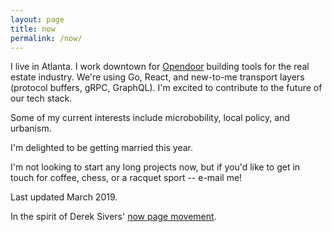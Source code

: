 ```yaml
---
layout: page
title: now
permalink: /now/
---
```


I live in Atlanta. I work downtown for [Opendoor][Opendoor] building tools for the real estate industry. We're using Go, React, and new-to-me transport layers (protocol buffers, gRPC, GraphQL). I'm excited to contribute to the future of our tech stack.

Some of my current interests include microbobility, local policy, and urbanism.

I'm delighted to be getting married this year.

I'm not looking to start any long projects now, but if you'd like to get in touch for coffee, chess, or a racquet sport -- e-mail me!


Last updated March 2019.

In the spirit of Derek Sivers' [now page movement][now movement].



[Opendoor]: https://www.opendoor.com
[now movement]: http://www.sivers.org/now3
